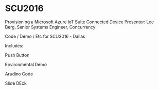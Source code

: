 # SCU2016
Provisioning a Microsoft Azure IoT Suite Connected Device
Presenter: Lee Berg, Senior Systems Engineer, Concurrency

Code / Demo / Etc for SCU2016 - Dallas

Includes:

Push Button

Environmental Demo 

Arudino Code

Slide DEck

